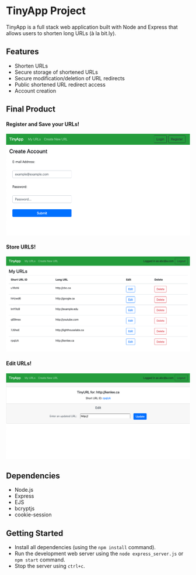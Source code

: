 # TinyApp Project

TinyApp is a full stack web application built with Node and Express that allows users to shorten long URLs (à la bit.ly).

## Features
- Shorten URLs
- Secure storage of shortened URLs
- Secure modification/deletion of URL redirects
- Public shortened URL redirect access
- Account creation

## Final Product
#### Register and Save your URLs!
!["Screenshot of User Registration Page"](/docs/registration.png)
#### Store URLS!
!["Screenshot of URLs index page"](/docs/urlIndex.png)
#### Edit URLs!
!["Screenshot of Individual URL Page"](/docs/urlShow.png)

## Dependencies

- Node.js
- Express
- EJS
- bcryptjs
- cookie-session

## Getting Started

- Install all dependencies (using the `npm install` command).
- Run the development web server using the `node express_server.js` or `npm start` command.
- Stop the server using `ctrl+c`.
